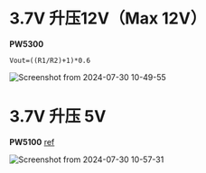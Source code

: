 # 3.7V 升压12V（Max 12V）

**PW5300**

```
Vout=((R1/R2)+1)*0.6
```
![Screenshot from 2024-07-30 10-49-55](https://github.com/user-attachments/assets/54aceee1-9bf7-4da5-b8bc-694bd7dec746)



# 3.7V 升压 5V

**PW5100**
[ref](https://www.pwchip.com/product/PW5100-51.html)

![Screenshot from 2024-07-30 10-57-31](https://github.com/user-attachments/assets/95ea42a5-b62e-4ceb-9030-0f7adde2c599)
